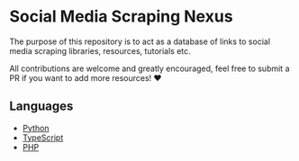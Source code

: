 # Social Media Scraping Nexus
The purpose of this repository is to act as a database of links to social media scraping libraries, resources, tutorials etc.

All contributions are welcome and greatly encouraged, feel free to submit a PR if you want to add more resources! :heart:

## Languages
* [Python](/python) 
* [TypeScript](/typescript)
* [PHP](/php)
